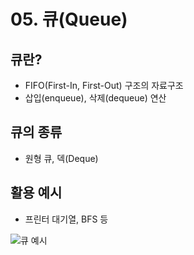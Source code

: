# 05. 큐(Queue)

## 큐란?
- FIFO(First-In, First-Out) 구조의 자료구조
- 삽입(enqueue), 삭제(dequeue) 연산

## 큐의 종류
- 원형 큐, 덱(Deque)

## 활용 예시
- 프린터 대기열, BFS 등

![큐 예시](https://upload.wikimedia.org/wikipedia/commons/5/52/Data_Queue.svg) 